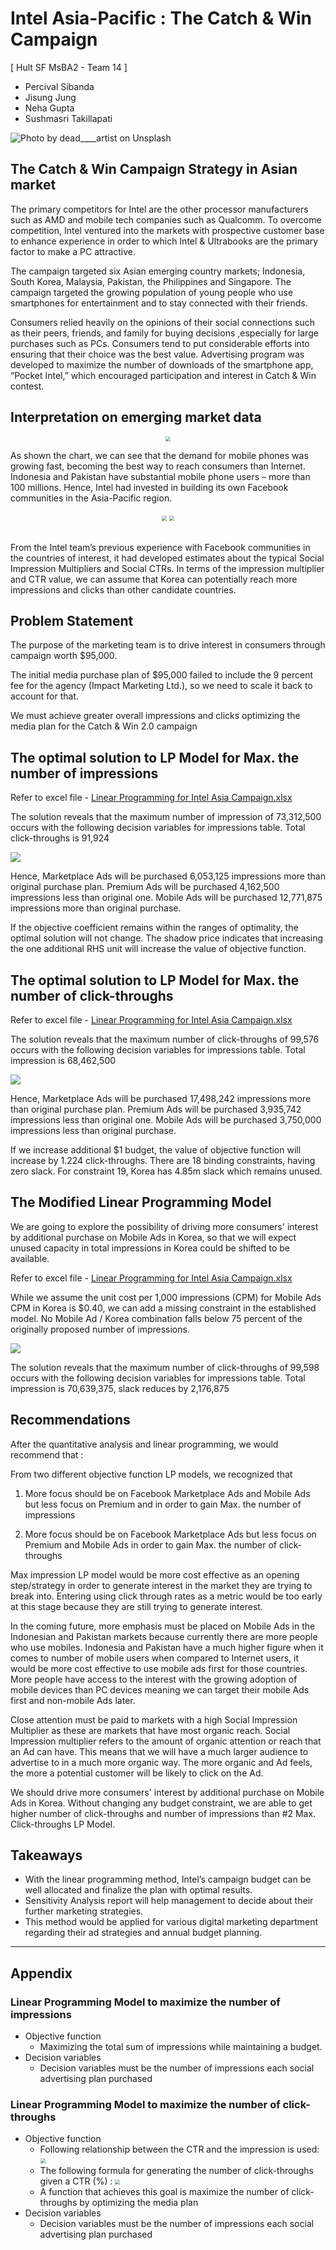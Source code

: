 # Intel Asia-Pacific : The Catch & Win Campaign

[ Hult SF MsBA2 - Team 14 ]
- Percival Sibanda
- Jisung Jung
- Neha Gupta
- Sushmasri Takillapati

![Photo by dead____artist on Unsplash](images/asia-map.jpg)

## The Catch & Win Campaign Strategy in Asian market

The primary competitors for Intel are the other processor manufacturers such as AMD and mobile tech companies such as Qualcomm. To overcome competition, Intel ventured into the markets with prospective customer base to enhance experience in order to which Intel & Ultrabooks are the primary factor to make a PC attractive.

The campaign targeted six Asian emerging country markets; Indonesia, South Korea, Malaysia, Pakistan, the Philippines and Singapore. The campaign targeted the growing population of young people who use smartphones for entertainment and to stay connected with their friends.

Consumers relied heavily on the opinions of their social connections such as their peers, friends, and family for buying decisions ,especially for large purchases such as PCs. Consumers tend to put considerable efforts into ensuring that their choice was the best value.  Advertising program was developed to maximize the number of downloads of the smartphone app, “Pocket Intel,” which encouraged participation and interest in Catch & Win contest. 

## Interpretation on emerging market data

<center>
<img src="images/Emerging-market-data-1.png" style="zoom:50%;">
</center> 

As shown the chart, we can see that the demand for mobile phones was growing fast, becoming the best way to reach consumers than Internet. Indonesia and Pakistan have substantial mobile phone users – more than 100 millions. Hence, Intel had invested in building its own Facebook communities in the Asia-Pacific region. 

<center>
<img src="images/Emerging-market-data-2.png" style="zoom:50%;">
<img src="images/Emerging-market-data-3.jpg" style="zoom:50%;">
</center> <br>

From the Intel team’s previous experience with Facebook communities in the countries of interest, it had developed estimates about the typical Social Impression Multipliers and Social CTRs. In terms of the impression multiplier and CTR value, we can assume that Korea can potentially reach more impressions and clicks than other candidate countries.

## Problem Statement

The purpose of the marketing team is to drive interest in consumers through campaign worth $95,000. 

The initial media purchase plan of $95,000 failed to include the 9 percent fee for the agency (Impact Marketing Ltd.), so we need to scale it back to account for that. 

We must achieve greater overall impressions and clicks optimizing the media plan for the Catch & Win 2.0 campaign

## The optimal solution to LP Model for Max. the number of impressions

Refer to excel file - <a href="excel/Linear Programming for Intel Asia Campaign.xlsx">Linear Programming for Intel Asia Campaign.xlsx</a>

The solution reveals that the maximum number of impression of 73,312,500 occurs with the following decision variables for impressions table. Total click-throughs is 91,924

![](images/lp-solution-1.jpg)

Hence, Marketplace Ads will be purchased 6,053,125 impressions more than original purchase plan. Premium Ads will be purchased 4,162,500 impressions less than original one. Mobile Ads will be purchased 12,771,875 impressions more than original purchase. 

If the objective coefficient remains within the ranges of optimality, the optimal solution will not change. The shadow price indicates that increasing the one additional RHS unit will increase the value of objective function. 

## The optimal solution to LP Model for Max. the number of click-throughs

Refer to excel file - <a href="excel/Linear Programming for Intel Asia Campaign.xlsx">Linear Programming for Intel Asia Campaign.xlsx</a>

The solution reveals that the maximum number of click-throughs of 99,576 occurs with the following decision variables for impressions table. Total impression is 68,462,500

![](images/lp-solution-2.jpg)

Hence, Marketplace Ads will be purchased 17,498,242 impressions more than original purchase plan. Premium Ads will be purchased 3,935,742 impressions less than original one. Mobile Ads will be purchased 3,750,000 impressions less than original purchase. 

If we increase additional $1 budget, the value of objective function will increase by 1.224 click-throughs. There are 18 binding constraints, having zero slack. For constraint 19, Korea has 4.85m slack which remains unused.

## The Modified Linear Programming Model 

We are going to explore the possibility of driving more consumers' interest by additional purchase on Mobile Ads in Korea, so that we will expect unused capacity in total impressions in Korea could be shifted to be available. 

Refer to excel file - <a href="excel/Linear Programming for Intel Asia Campaign.xlsx">Linear Programming for Intel Asia Campaign.xlsx</a>

While we assume the unit cost per 1,000 impressions (CPM) for Mobile Ads CPM in Korea is $0.40, we can add a missing constraint in the established model. No Mobile Ad / Korea combination falls below 75 percent of the originally proposed number of impressions. 

![](images/lp-solution-3.jpg)

The solution reveals that the maximum number of click-throughs of 99,598 occurs with the following decision variables for impressions table. Total impression is 70,639,375, slack reduces by 2,176,875

## Recommendations

After the quantitative analysis and linear programming, we would recommend that :

From two different objective function LP models, we recognized that 

1) More focus should be on Facebook Marketplace Ads and Mobile Ads but less focus on Premium and in order to gain Max. the number of impressions

2) More focus should be on Facebook Marketplace Ads but less focus on Premium and Mobile Ads in order to gain Max. the number of click-throughs

Max impression LP model would be more cost effective as an opening step/strategy in order to generate interest in the market they are trying to break into. Entering using click through rates as a metric would be too early at this stage because they are still trying to generate interest. 

In the coming future, more emphasis must be placed on Mobile Ads in the Indonesian and Pakistan markets because currently there are more people who use mobiles. Indonesia and Pakistan have a much higher figure when it comes to number of mobile users when compared to Internet users, it would be more cost effective to use mobile ads first for those countries. More people have access to the interest with the growing adoption of mobile devices than PC devices meaning we can target their mobile Ads first and non-mobile Ads later.

Close attention must be paid to markets with a high Social Impression Multiplier as these are markets that have most organic reach. Social Impression multiplier refers to the amount of organic attention or reach that an Ad can have. This means that we will have a much larger audience to advertise to in a much more organic way. The more organic and Ad feels, the more a potential customer will be likely to click on the Ad.  

We should drive more consumers' interest by additional purchase on Mobile Ads in Korea. Without changing any budget constraint, we are able to get higher number of click-throughs and number of impressions than #2 Max. Click-throughs LP Model. 

## Takeaways

- With the linear programming method, Intel’s campaign budget  can be well allocated and finalize the plan with optimal results.
- Sensitivity Analysis report will help management to decide about their further marketing strategies.
- This method would be applied for various digital marketing department regarding their ad strategies and annual budget planning.

------

## Appendix

### Linear Programming Model to maximize the number of impressions

- Objective function
     - Maximizing the total sum of impressions while maintaining a budget.
- Decision variables
     - Decision variables must be the number of impressions each social advertising plan purchased

### Linear Programming Model to maximize the number of click-throughs

- Objective function
     - Following relationship between the CTR and the impression is used:
       <img src="images/math-equation-1.jpg" style="zoom:50%;" />
     - The following formula for generating the number of click-throughs given a CTR (%) : 
       <img src="images/math-equation-2.jpg" style="zoom:50%;" />
     - A function that achieves this goal is maximize the number of click-throughs by optimizing the media plan 
- Decision variables 
     - Decision variables must be the number of impressions each social advertising plan purchased


